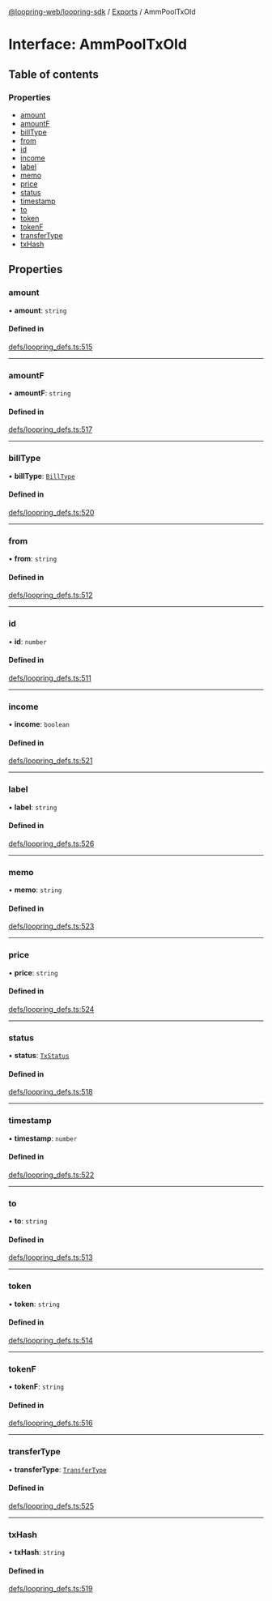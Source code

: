 [@loopring-web/loopring-sdk](../README.md) / [Exports](../modules.md) / AmmPoolTxOld

# Interface: AmmPoolTxOld

## Table of contents

### Properties

- [amount](AmmPoolTxOld.md#amount)
- [amountF](AmmPoolTxOld.md#amountf)
- [billType](AmmPoolTxOld.md#billtype)
- [from](AmmPoolTxOld.md#from)
- [id](AmmPoolTxOld.md#id)
- [income](AmmPoolTxOld.md#income)
- [label](AmmPoolTxOld.md#label)
- [memo](AmmPoolTxOld.md#memo)
- [price](AmmPoolTxOld.md#price)
- [status](AmmPoolTxOld.md#status)
- [timestamp](AmmPoolTxOld.md#timestamp)
- [to](AmmPoolTxOld.md#to)
- [token](AmmPoolTxOld.md#token)
- [tokenF](AmmPoolTxOld.md#tokenf)
- [transferType](AmmPoolTxOld.md#transfertype)
- [txHash](AmmPoolTxOld.md#txhash)

## Properties

### amount

• **amount**: `string`

#### Defined in

[defs/loopring_defs.ts:515](https://github.com/Loopring/loopring_sdk/blob/f91f904/src/defs/loopring_defs.ts#L515)

___

### amountF

• **amountF**: `string`

#### Defined in

[defs/loopring_defs.ts:517](https://github.com/Loopring/loopring_sdk/blob/f91f904/src/defs/loopring_defs.ts#L517)

___

### billType

• **billType**: [`BillType`](../enums/BillType.md)

#### Defined in

[defs/loopring_defs.ts:520](https://github.com/Loopring/loopring_sdk/blob/f91f904/src/defs/loopring_defs.ts#L520)

___

### from

• **from**: `string`

#### Defined in

[defs/loopring_defs.ts:512](https://github.com/Loopring/loopring_sdk/blob/f91f904/src/defs/loopring_defs.ts#L512)

___

### id

• **id**: `number`

#### Defined in

[defs/loopring_defs.ts:511](https://github.com/Loopring/loopring_sdk/blob/f91f904/src/defs/loopring_defs.ts#L511)

___

### income

• **income**: `boolean`

#### Defined in

[defs/loopring_defs.ts:521](https://github.com/Loopring/loopring_sdk/blob/f91f904/src/defs/loopring_defs.ts#L521)

___

### label

• **label**: `string`

#### Defined in

[defs/loopring_defs.ts:526](https://github.com/Loopring/loopring_sdk/blob/f91f904/src/defs/loopring_defs.ts#L526)

___

### memo

• **memo**: `string`

#### Defined in

[defs/loopring_defs.ts:523](https://github.com/Loopring/loopring_sdk/blob/f91f904/src/defs/loopring_defs.ts#L523)

___

### price

• **price**: `string`

#### Defined in

[defs/loopring_defs.ts:524](https://github.com/Loopring/loopring_sdk/blob/f91f904/src/defs/loopring_defs.ts#L524)

___

### status

• **status**: [`TxStatus`](../enums/TxStatus.md)

#### Defined in

[defs/loopring_defs.ts:518](https://github.com/Loopring/loopring_sdk/blob/f91f904/src/defs/loopring_defs.ts#L518)

___

### timestamp

• **timestamp**: `number`

#### Defined in

[defs/loopring_defs.ts:522](https://github.com/Loopring/loopring_sdk/blob/f91f904/src/defs/loopring_defs.ts#L522)

___

### to

• **to**: `string`

#### Defined in

[defs/loopring_defs.ts:513](https://github.com/Loopring/loopring_sdk/blob/f91f904/src/defs/loopring_defs.ts#L513)

___

### token

• **token**: `string`

#### Defined in

[defs/loopring_defs.ts:514](https://github.com/Loopring/loopring_sdk/blob/f91f904/src/defs/loopring_defs.ts#L514)

___

### tokenF

• **tokenF**: `string`

#### Defined in

[defs/loopring_defs.ts:516](https://github.com/Loopring/loopring_sdk/blob/f91f904/src/defs/loopring_defs.ts#L516)

___

### transferType

• **transferType**: [`TransferType`](../enums/TransferType.md)

#### Defined in

[defs/loopring_defs.ts:525](https://github.com/Loopring/loopring_sdk/blob/f91f904/src/defs/loopring_defs.ts#L525)

___

### txHash

• **txHash**: `string`

#### Defined in

[defs/loopring_defs.ts:519](https://github.com/Loopring/loopring_sdk/blob/f91f904/src/defs/loopring_defs.ts#L519)
